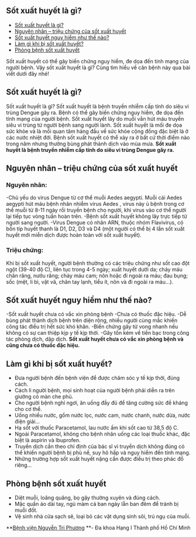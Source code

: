## ️Sốt xuất huyết là gì?

  * [Sốt xuất huyết là gì?](https://bvnguyentriphuong.com.vn/benh-truyen-nhiem/sot-xuat-huyet-la-gi#st-xut-huyt-l-g)
  * [Nguyên nhân – triệu chứng của sốt xuất huyết](https://bvnguyentriphuong.com.vn/benh-truyen-nhiem/sot-xuat-huyet-la-gi#nguyn-nhn-triu-chng-ca-st-xut-huyt)
  * [Sốt xuất huyết nguy hiểm như thế nào?](https://bvnguyentriphuong.com.vn/benh-truyen-nhiem/sot-xuat-huyet-la-gi#st-xut-huyt-nguy-him-nh-th-no)
  * [Làm gì khi bị sốt xuất huyết?](https://bvnguyentriphuong.com.vn/benh-truyen-nhiem/sot-xuat-huyet-la-gi#lm-g-khi-b-st-xut-huyt)
  * [Phòng bệnh sốt xuất huyết](https://bvnguyentriphuong.com.vn/benh-truyen-nhiem/sot-xuat-huyet-la-gi#phng-bnh-st-xut-huyt)


Sốt xuất huyết có thể gây biến chứng nguy hiểm, đe dọa đến tính mạng của người bệnh. Vậy sốt xuất huyết là gì? Cùng tìm hiểu về căn bệnh này qua bài viết dưới đây nhé!
## **Sốt xuất huyết là gì?**
Sốt xuất huyết là gì? Sốt xuất huyết là bệnh truyền nhiễm cấp tính do siêu vi trùng Dengue gây ra. Bệnh có thể gây biến chứng nguy hiểm, đe dọa đến tính mạng của người bệnh. Sốt xuất huyết lây do muỗi vằn hút máu truyền siêu vi trùng từ người bệnh sang người lành.
Sốt xuất huyết là mối đe dọa sức khỏe và là mối quan tâm hàng đầu về sức khỏe cộng đồng đặc biệt là ở các nước nhiệt đới. Bệnh sốt xuất huyết có thể xảy ra ở bất cứ thời điểm nào trong năm nhưng thường bùng phát thành dịch vào mùa mưa.
**Sốt xuất huyết là bệnh truyền nhiễm cấp tính do siêu vi trùng Dengue gây ra.**
## **Nguyên nhân – triệu chứng của sốt xuất huyết**
### **Nguyên nhân:**
-Chủ yếu do virus Dengue từ cơ thể muỗi Aedes aegypti. Muỗi cái Aedes aegypti hút máu bệnh nhân nhiễm virus Aedes , virus này ủ bệnh trong cơ thể muỗi từ 8-11 ngày rồi truyền bệnh cho người, khi virus vào cơ thể người lại tiếp tục vòng tuần hoàn trên.
-Bệnh sốt xuất huyết không lây trực tiếp từ người sang người.
-Virus Dengue có nhân ARN, thuộc nhóm Flavivirus, có bốn típ huyết thanh là D1, D2, D3 và D4 (một người có thể bị 4 lần sốt xuất huyết mới miễn dịch được hoàn toàn với sốt xuất huyết).
### **Triệu chứng:**
Khi bị sốt xuất huyết, người bệnh thường có các triệu chứng như sốt cao đột ngột (39-40 độ C), liên tục trong 4-5 ngày; xuất huyết dưới da; chảy máu chân răng, nướu răng; chảy máu cam; nôn hoặc đi ngoài ra máu; đau bụng; sốc (mệt, li bì, vật vã, chân tay lạnh, tiểu ít, nôn và đi ngoài ra máu…).
## **Sốt xuất huyết nguy hiểm như thế nào?**
-Sốt xuất huyết chưa có vắc xin phòng bệnh
-Chưa có thuốc đặc hiệu.
-Dễ bùng phát thành dịch bệnh trên diện rộng, nhiều người cùng mắc khiến công tác điều trị hết sức khó khăn.
-Biến chứng gây tử vong nhanh nếu không có sự can thiệp kịp y tế kịp thời.
-Gây tốn kém về tiền bạc trong công tác phòng dịch, dập dịch.
**Sốt xuất huyết chưa có vắc xin phòng bệnh và cũng chưa có thuốc đặc hiệu.**
## **Làm gì khi bị sốt xuất huyết?**
  * Đưa người bệnh đến bệnh viện để được chăm sóc y tế kịp thời, đúng cách.
  * Cách li người bệnh, mọi sinh hoạt của người bệnh phải diễn ra trên giường có màn che phủ.
  * Cho người bệnh nghỉ ngơi, ăn uống đầy đủ để tăng cường sức đề kháng cho cơ thể.
  * Uống nhiều nước, gồm nước lọc, nước cam, nước chanh, nước dừa, nước điện giải…
  * Hạ sốt với thuốc Paracetamol, lau nước ấm khi sốt cao từ 38,5 độ C.
  * Ngoài Paracetamol, không cho bệnh nhân uống các loại thuốc khác, đặc biệt là aspirin và Ibuprofen.
  * Truyền dịch cần theo chỉ định của bác sĩ vì truyền dịch không đúng có thể khiến người bệnh bị phù nề, suy hô hấp và nguy hiểm đến tính mạng.
  * Những trường hợp sốt xuất huyết nặng cần được điều trị theo phác đồ riêng…


## **Phòng bệnh sốt xuất huyết**
  * Diệt muỗi, loăng quăng, bọ gậy thường xuyên và đúng cách.
  * Mặc quần áo dài tay, ngủ màm cả ban ngày lẫn ban đêm để tránh bị muỗi đốt.
  * Vệ sinh nhà cửa sạch sẽ, loại bỏ các vật dụng sinh sôi, trú ngụ của muỗi.


**[Bệnh viện Nguyễn Tri Phương](https://bvnguyentriphuong.com.vn/) **- Đa khoa Hạng I Thành phố Hồ Chí Minh
